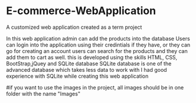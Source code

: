 # E-commerce-WebApplication
A customized web application created as a term project

In this web application admin can add the products into the database
Users can login into the application using their credintials if they have, or they can go for creating an account
users can search for the products and they can add them to cart as well.
this is developed using the skills HTML, CSS, BootStrap,jQuey and SQLite database
SQLite database is one of the advanced database which takes less data to work with
I had good experience with SQLite while creating this web application


#if you want to use the images in the project, all images should be in one folder with the name "Images"
